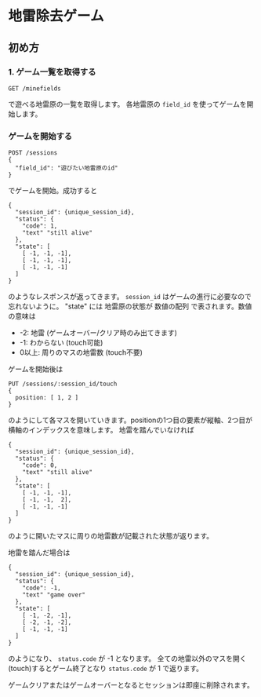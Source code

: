 # 地雷除去ゲーム


## 初め方

### 1. ゲーム一覧を取得する

```
GET /minefields
```
で遊べる地雷原の一覧を取得します。
各地雷原の `field_id` を使ってゲームを開始します。

### ゲームを開始する

```
POST /sessions
{
  "field_id": "遊びたい地雷原のid"
}
```

でゲームを開始。成功すると

```
{
  "session_id": {unique_session_id},
  "status": {
    "code": 1,
    "text" "still alive"
  },
  "state": [
    [ -1, -1, -1],
    [ -1, -1, -1],
    [ -1, -1, -1]
  ]
}
```
のようなレスポンスが返ってきます。 `session_id` はゲームの進行に必要なので忘れないように。
"state" には 地雷原の状態が 数値の配列 で表されます。数値の意味は

* -2: 地雷 (ゲームオーバー/クリア時のみ出てきます)
* -1: わからない (touch可能)
*  0以上: 周りのマスの地雷数 (touch不要)

ゲームを開始後は

```
PUT /sessions/:session_id/touch
{
  position: [ 1, 2 ]
}
```

のようにして各マスを開いていきます。positionの1つ目の要素が縦軸、2つ目が横軸のインデックスを意味します。
地雷を踏んでいなければ

```
{
  "session_id": {unique_session_id},
  "status": {
    "code": 0,
    "text" "still alive"
  },
  "state": [
    [ -1, -1, -1],
    [ -1, -1,  2],
    [ -1, -1, -1]
  ]
}
```
のように開いたマスに周りの地雷数が記載された状態が返ります。

地雷を踏んだ場合は
```
{
  "session_id": {unique_session_id},
  "status": {
    "code": -1,
    "text" "game over"
  },
  "state": [
    [ -1, -2, -1],
    [ -2, -1, -2],
    [ -1, -1, -1]
  ]
}
```
のようになり、 `status.code` が -1 となります。
全ての地雷以外のマスを開く(touch)するとゲーム終了となり `status.code` が 1 で返ります。

ゲームクリアまたはゲームオーバーとなるとセッションは即座に削除されます。